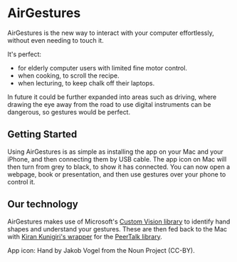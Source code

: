 # AirGestures

AirGestures is the new way to interact with your computer effortlessly,
without even needing to touch it.

It's perfect:

-   for elderly computer users with limited fine motor control.
-   when cooking, to scroll the recipe.
-   when lecturing, to keep chalk off their laptops.

In future it could be further expanded into areas such as driving, where drawing the eye away from the road to use digital instruments can be dangerous, so gestures would be perfect.

## Getting Started

Using AirGestures is as simple as installing the app on your Mac and
your iPhone, and then connecting them by USB cable. The app icon on Mac
will then turn from grey to black, to show it has connected. You can now
open a webpage, book or presentation, and then use gestures over your
phone to control it.

## Our technology

AirGestures makes use of Microsoft's [Custom Vision library] to identify
hand shapes and understand your gestures. These are then fed back to the
Mac with [Kiran Kunigiri's wrapper] for the [PeerTalk library].

App icon: Hand by Jakob Vogel from the Noun Project (CC-BY).

  [Custom Vision library]: https://customvision.ai
  [Kiran Kunigiri's wrapper]: https://github.com/kirankunigiri/peertalk-simple
  [PeerTalk library]: https://github.com/rsms/peertalk
